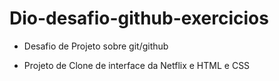 # Dio-desafio-github-exercicios

- Desafio de Projeto sobre git/github

- Projeto de Clone de interface da Netflix e HTML e CSS


